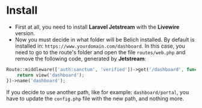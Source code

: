 # Install

- First at all, you need to install **Laravel Jetstream** with the **Livewire** version.
- Now you must decide in what folder will be Belich installed. By default is installed in: `https://www.yourdomain.com/dashboard`. In this case, you need to go to the route's folder and open the file `routes/web.php` and remove the following code, generated by **Jetstream**:

```php
Route::middleware(['auth:sanctum', 'verified'])->get('/dashboard', function () {
    return view('dashboard');
})->name('dashboard');
```

If you decide to use another path, like for example: `dashboard/portal`, you have to update the `config.php` file with the new path, and nothing more.

